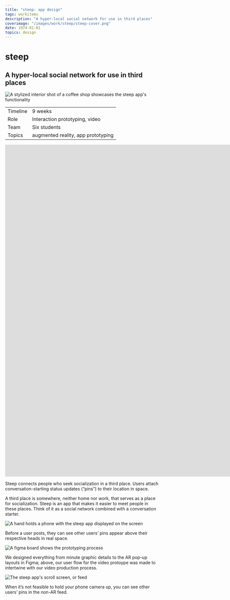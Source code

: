 ```yaml
---
title: "steep: app design"
tags: workitems
description: "A hyper-local social network for use in third places"
coverimage: "/images/work/steep/steep-cover.png"
date: 1974-01-01
topics: design
---
```

<style>
	img.hasborder {
		border: 1px dashed black;
		padding: .3rem;
	}
</style>

# steep

## A hyper-local social network for use in third places

<img src="/images/work/steep/hero_image.png" alt="A stylized interior shot of a coffee shop showcases the steep app's functionality">

| | |
|---|---|
| Timeline | 9 weeks |
| Role | Interaction prototyping, video |
| Team | Six students |
| Topics | augmented reality, app prototyping |

<iframe style="aspect-ratio: 1920 / 1080" width="1920" src="https://www.youtube.com/embed/BfLDSPceglw" title="YouTube video player" frameborder="0" allow="accelerometer; autoplay; clipboard-write; encrypted-media; gyroscope; picture-in-picture; web-share" allowfullscreen></iframe>

Steep connects people who seek socialization in a third place. Users attach conversation-starting status updates (&ldquo;pins&rdquo;) to their location in space.

<p class="caption">A third place is somewhere, neither home nor work, that serves as a place for socialization. Steep is an app that makes it easier to meet people in these places. Think of it as a social network combined with a conversation starter.</p>

![A hand holds a phone with the steep app displayed on the screen](/images/work/steep/hand_holding_phone.png)

<p class="caption">Before a user posts, they can see other users’ pins appear above their respective heads in real space.</p>

![A figma board shows the prototyping process](/images/work/steep/figmaprocess.png)

<p class="caption">We designed everything from minute graphic details to the AR pop-up layouts in Figma; above, our user flow for the video protoype was made to intertwine with our video production process.</p>

![The steep app's scroll screen, or feed](/images/work/steep/scrollscreen.png)

<p class="caption">When it’s not feasible to hold your phone camera up, you can see other users’ pins in the non-AR feed.</p>